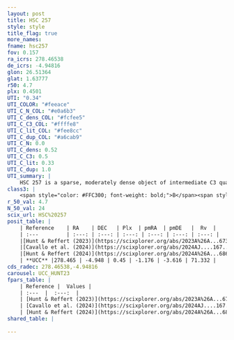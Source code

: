 ```yaml
---
layout: post
title: HSC 257
style: style
title_flag: true
more_names: 
fname: hsc257
fov: 0.157
ra_icrs: 278.46538
de_icrs: -4.94816
glon: 26.51364
glat: 1.63777
r50: 4.7
plx: 0.4501
UTI: "0.34"
UTI_COLOR: "#feeace"
UTI_C_N_COL: "#e0a6b3"
UTI_C_dens_COL: "#fcfee5"
UTI_C_C3_COL: "#ffffe8"
UTI_C_lit_COL: "#fee8cc"
UTI_C_dup_COL: "#a6cab9"
UTI_C_N: 0.0
UTI_C_dens: 0.52
UTI_C_C3: 0.5
UTI_C_lit: 0.33
UTI_C_dup: 1.0
UTI_summary: |
    HSC 257 is a sparse, moderately dense object of intermediate C3 quality. It was recently reported in the literature.<br><br><span style="color: #99180f; font-weight: bold;">Warning: </span>contains less than 25 stars with <i>P>0.5</i> estimated.
class3: |
    <span style="color: #FFC300; font-weight: bold;">B</span><span style="color: #FFC300; font-weight: bold;">B</span>
r_50_val: 4.7
N_50_val: 24
scix_url: HSC%20257
posit_table: |
    | Reference    | RA    | DEC   | Plx  | pmRA  | pmDE   |  Rv  |
    | :---         | :---: | :---: | :---: | :---: | :---: | :---: |
    |[Hunt & Reffert (2023)](https://scixplorer.org/abs/2023A%26A...673A.114H) | 278.466 | -4.955 | 0.438 | -1.176 | -3.628 | -- |
    |[Cavallo et al. (2024)](https://scixplorer.org/abs/2024AJ....167...12C) | 278.493 | -4.93 | 0.438 | -- | -- | -- |
    |[Hunt & Reffert (2024)](https://scixplorer.org/abs/2024A%26A...686A..42H) | 278.466 | -4.955 | 0.438 | -1.176 | -3.628 | -- |
    | **UCC** |278.465 | -4.948 | 0.45 | -1.176 | -3.616 | 71.332 | 
cds_radec: 278.46538,-4.94816
carousel: UCC_HUNT23
fpars_table: |
    | Reference |  Values |
    | :---  |  :---:  |
    | [Hunt & Reffert (2023)](https://scixplorer.org/abs/2023A%26A...673A.114H) | `AV50=3.212, diffAV50=1.945, MOD50=11.6, logAge50=7.419` |
    | [Cavallo et al. (2024)](https://scixplorer.org/abs/2024AJ....167...12C) | `AV50=3.15, dMod50=11.85, logAge50=7.98, [Fe/H]50=0.03` |
    | [Hunt & Reffert (2024)](https://scixplorer.org/abs/2024A%26A...686A..42H) | `MassJ=313.860` |
shared_table: |
    
---
```

